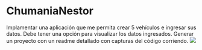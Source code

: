 # ChumaniaNestor
Implamentar una aplicación que me permita crear  5 vehículos e ingresar sus datos. Debe tener una opción para visualizar los datos ingresados. Generar un proyecto con un readme detallado con capturas del código corriendo. 
![](https://pandao.github.io/editor.md/examples/images/4.jpg)
